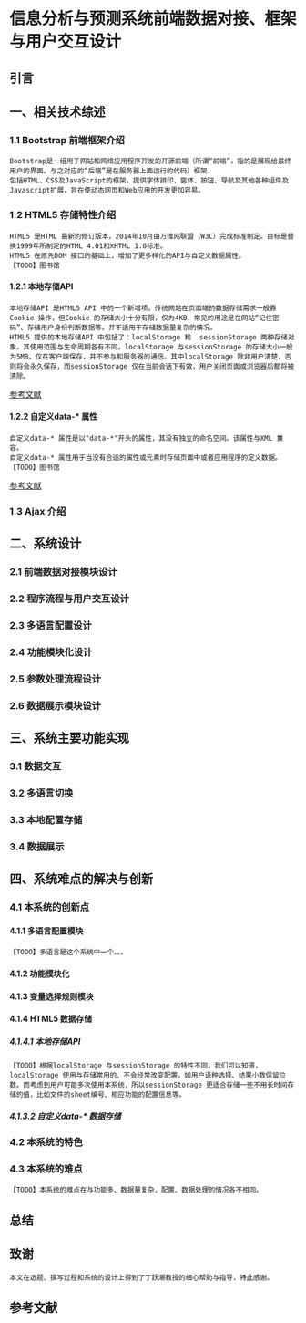 # 信息分析与预测系统前端数据对接、框架与用户交互设计

## 引言
## 一、相关技术综述
### 1.1 Bootstrap 前端框架介绍
    Bootstrap是一组用于网站和网络应用程序开发的开源前端（所谓“前端”，指的是展现给最终用户的界面。与之对应的“后端”是在服务器上面运行的代码）框架，
    包括HTML、CSS及JavaScript的框架，提供字体排印、窗体、按钮、导航及其他各种组件及Javascript扩展，旨在使动态网页和Web应用的开发更加容易。
### 1.2 HTML5 存储特性介绍
    HTML5 是HTML 最新的修订版本，2014年10月由万维网联盟（W3C）完成标准制定。目标是替换1999年所制定的HTML 4.01和XHTML 1.0标准。
    HTML5 在原先DOM 接口的基础上，增加了更多样化的API与自定义数据属性。
    【TODO】图书馆

#### 1.2.1 本地存储API
    本地存储API 是HTML5 API 中的一个新增项。传统网站在页面端的数据存储需求一般靠Cookie 操作，但Cookie 的存储大小十分有限，仅为4KB，常见的用途是在网站“记住密码”、存储用户身份判断数据等。并不适用于存储数据量复杂的情况。
    HTML5 提供的本地存储API 中包括了：localStorage 和  sessionStorage 两种存储对象。其使用范围与生命周期各有不同。localStorage 与sessionStorage 的存储大小一般为5MB，仅在客户端保存，并不参与和服务器的通信。其中localStorage 除非用户清楚，否则将会永久保存，而sessionStorage 仅在当前会话下有效，用户关闭页面或浏览器后都将被清除。
    
[参考文献](http://jerryzou.com/posts/cookie-and-web-storage/)

#### 1.2.2 自定义data-* 属性
    自定义data-* 属性是以"data-*"开头的属性，其没有独立的命名空间。该属性与XML 兼容。
    自定义data-* 属性用于当没有合适的属性或元素时存储页面中或者应用程序的定义数据。
    【TODO】图书馆
[参考文献](https://www.w3.org/TR/2011/WD-html5-20110525/elements.html#embedding-custom-non-visible-data-with-the-data-attributes)
### 1.3 Ajax 介绍

## 二、系统设计
### 2.1 前端数据对接模块设计
### 2.2 程序流程与用户交互设计
### 2.3 多语言配置设计
### 2.4 功能模块化设计
### 2.5 参数处理流程设计
### 2.6 数据展示模块设计

## 三、系统主要功能实现
### 3.1 数据交互
### 3.2 多语言切换
### 3.3 本地配置存储
### 3.4 数据展示

## 四、系统难点的解决与创新
### 4.1 本系统的创新点
#### 4.1.1 多语言配置模块
    【TODO】多语言是这个系统中一个。。。
#### 4.1.2 功能模块化
#### 4.1.3 变量选择规则模块
#### 4.1.4 HTML5 数据存储
##### 4.1.4.1 本地存储API
    【TODO】根据localStorage 与sessionStorage 的特性不同，我们可以知道，localStorage 使用与存储常用的、不会经常改变配置，如用户语种选择、结果小数保留位数。而考虑到用户可能多次使用本系统，所以sessionStorage 更适合存储一些不用长时间存储的值，比如文件的sheet编号、相应功能的配置信息等。
##### 4.1.3.2 自定义data-* 数据存储
### 4.2 本系统的特色
### 4.3 本系统的难点
    【TODO】本系统的难点在与功能多、数据量复杂，配置、数据处理的情况各不相同。

## 总结

## 致谢
    本文在选题、撰写过程和系统的设计上得到了丁跃潮教授的细心帮助与指导，特此感谢。

## 参考文献
